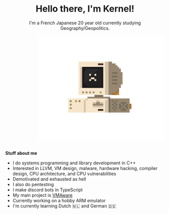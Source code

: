 <div align=center>
 
<h1>Hello there, I'm Kernel!</h1>

<p>I'm a French Japanese 20 year old currently studying Geography/Geopolitics.</p> 
</div>


<img src="assets/computer.gif" align="right" width="400">

<!--
Don't let the text wrap too narrowly to the left of the above image.
The `div` reduces the vertical height.
GitHub will autolink `img`, but won't produce a link when `href="#"`.
-->
<div><a href="#"><img src="assets/bumper.png"></a></div>

**Stuff about me**
- I do systems programming and library development in C++
- Interested in LLVM, VM design, malware, hardware hacking, compiler design, CPU architecture, and CPU vulnerabilities
- Demotivated and exhausted as hell
- I also do pentesting
- I make discord bots in TypeScript
- My main project is [VMAware](https://github.com/kernelwernel/VMAware)
- Currently working on a hobby ARM emulator
- I'm currently learning Dutch 🇳🇱 and German 🇩🇪



<!--
<img src="assets/pixel_robot.gif">
-->
